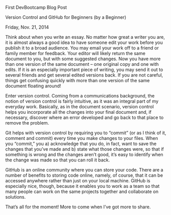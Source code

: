 First DevBootcamp Blog Post

Version Control and GitHub for Beginners (by a Beginner)

Friday, Nov. 21, 2014

Think about when you write an essay. No matter how great a writer you are, it is almost always a good idea to have someone edit your work before you publish it to a broad audience. You may email your work off to a friend or family member for feedback. Your editor will likely return the same document to you, but with some suggested changes. Now you have more than one version of the same document – one original copy and one with edits. If it is an especially important piece of writing, you may send it out to several friends and get several edited versions back. If you are not careful, things get confusing quickly with more than one version of the same document floating around!

Enter version control. Coming from a communications background, the notion of version control is fairly intuitive, as it was an integral part of my everyday work. Basically, as in the document scenario, version control helps you incorporate all the changes into your final document and, if necessary, discover where an error developed and go back to that place to remove the problem.

Git helps with version control by requiring you to “commit” (or as I think of it, comment and commit) every time you make changes to your files. When you “commit,” you a) acknowledge that you do, in fact, want to save the changes that you’ve made and b) state what those changes were, so that if something is wrong and the changes aren’t good, it’s easy to identify when the change was made so that you can roll it back.

GitHub is an online community where you can store your code. There are a number of benefits to storing code online, namely, of course, that it can be accessed anywhere rather than just on your local machine. GitHub is especially nice, though, because it enables you to work as a team so that many people can work on the same projects together and collaborate on solutions. 

That’s all for the moment! More to come when I’ve got more to share.
